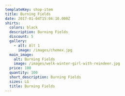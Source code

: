 ```yaml
---
templateKey: shop-item
title: Burning Fields
date: 2017-01-04T15:04:10.000Z
shirts:
  colors: black
  description: Burning Fields
  discount: 5
  gallery:
    - alt: Alt 1
      image: /images/chemex.jpg
  main_image:
    alt: Burning Fields
    image: /images/welk-winter-girl-with-reindeer.jpg
  price: 100
  quantity: 100
  short_description: Burning Fields
  sizes: LG
  title: Burning Fields
---
```


